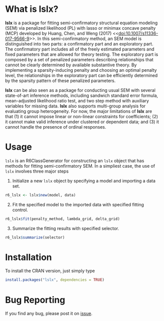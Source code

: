 # What is lslx?
**lslx** is a package for fitting semi-confirmatory structural equation modeling (SEM) via penalized likelihood (PL) with lasso or minimax concave penalty (MCP) developed by Huang, Chen, and Weng (2017) <<[doi:10.1007/s11336-017-9566-9](doi:10.1007/s11336-017-9566-9)>>. In this semi-confirmatory method, an SEM model is distinguished into two parts: a confirmatory part and an exploratory part. The confirmatory part includes all of the freely estimated parameters and fixed parameters that are allowed for theory testing. The exploratory part is composed by a set of penalized parameters describing relationships that cannot be clearly determined by available substantive theory. By implementing a sparsity-inducing penalty and choosing an optimal penalty level, the relationships in the exploratory part can be efficiently determined by the sparsity pattern of these penalized parameters. 

**lslx** can be also seen as a package for conducting usual SEM with several state-of-art inference methods, including sandwich standard error formula, mean-adjusted likelihood ratio test, and two step method with auxiliary variables for missing data. **lslx** also supports multi-group analysis for evaluating group heterogeneity. For now, the major limitations of **lslx** are that (1) it cannot impose linear or non-linear constraints for coefficients; (2) it cannot make valid inference under clustered or dependent data; and (3) it cannot handle the presence of ordinal responses.

# Usage
`lslx` is an R6ClassGenerator for constructing an `lslx` object that has methods for fitting semi-confirmatory SEM. In a simpliest case, the use of `lslx` involves three major steps

1. Initialize a new `lslx` object by specifying a model and importing a data set.
``` r
r6_lslx <- lslx$new(model, data)
```
2. Fit the specified model to the imported data with specified fitting control.
``` r
r6_lslx$fit(penalty_method, lambda_grid, delta_grid)
```
3. Summarize the fitting results with specified selector.
``` r
r6_lslx$summarize(selector)
```

# Installation
To install the CRAN version, just simply type
``` r
install.packages("lslx", dependencies = TRUE)
```

# Bug Reporting
If you find any bug, please post it on [issue](https://github.com/psyphh/lslx/issues).